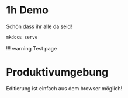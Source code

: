 # 1h Demo

Schön dass ihr alle da seid!

```bash
mkdocs serve
```

!!! warning
    Test page
    
# Produktivumgebung

Editierung ist einfach aus dem browser möglich!
